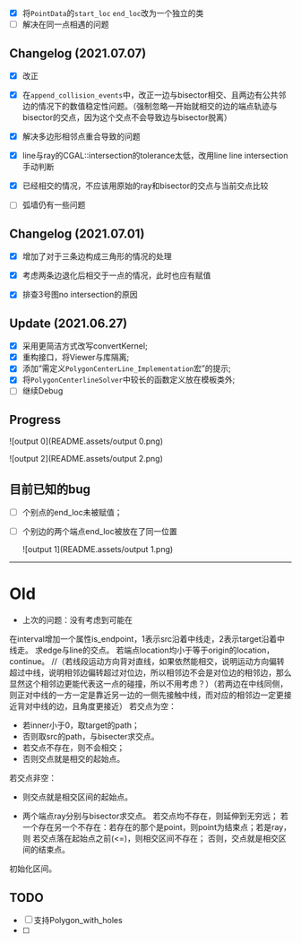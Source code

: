 - [x] 将`PointData`的`start_loc` `end_loc`改为一个独立的类
- [ ] 解决在同一点相遇的问题

## Changelog (2021.07.07)

- [x] 改正
- [x] 在`append_collision_events`中，改正一边与bisector相交、且两边有公共邻边的情况下的数值稳定性问题。（强制忽略一开始就相交的边的端点轨迹与bisector的交点，因为这个交点不会导致边与bisector脱离）
- [x] 解决多边形相邻点重合导致的问题
- [x] line与ray的CGAL::intersection的tolerance太低，改用line line intersection手动判断
- [x] 已经相交的情况，不应该用原始的ray和bisector的交点与当前交点比较
- [ ] 弧墙仍有一些问题



## Changelog (2021.07.01)

- [x] 增加了对于三条边构成三角形的情况的处理
- [x] 考虑两条边退化后相交于一点的情况，此时也应有赋值
- [x] 排查3号图no intersection的原因



## Update (2021.06.27)

- [x] 采用更简洁方式改写convertKernel;
- [x] 重构接口，将Viewer与库隔离;
- [x] 添加“需定义`PolygonCenterLine_Implementation`宏”的提示;
- [x] 将`PolygonCenterlineSolver`中较长的函数定义放在模板类外;
- [ ] 继续Debug

## Progress

![output 0](README.assets/output 0.png)

![output 2](README.assets/output 2.png)



## 目前已知的bug

- [ ] 个别点的end_loc未被赋值；

- [ ] 个别边的两个端点end_loc被放在了同一位置

  ![output 1](README.assets/output 1.png)



------------------------------------------

# Old

- 上次的问题：没有考虑到可能在

在interval增加一个属性is_endpoint，1表示src沿着中线走，2表示target沿着中线走。
求edge与line的交点。
若端点location均小于等于origin的location，continue。
//（若线段运动方向背对直线，如果依然能相交，说明运动方向偏转超过中线，说明相邻边偏转超过对位边，所以相邻边不会是对位边的相邻边，那么显然这个相邻边更能代表这一点的碰撞，所以不用考虑？）（若两边在中线同侧，则正对中线的一方一定是靠近另一边的一侧先接触中线，而对应的相邻边一定更接近背对中线的边，且角度更接近）
若交点为空：

- 若inner小于0，取target的path；
- 否则取src的path，与bisecter求交点。
- 若交点不存在，则不会相交；
- 否则交点就是相交的起始点。

若交点非空：

- 则交点就是相交区间的起始点。

- 两个端点ray分别与bisector求交点。
  若交点均不存在，则延伸到无穷远；
  若一个存在另一个不存在：若存在的那个是point，则point为结束点；若是ray，则
  若交点落在起始点之前(<=)，则相交区间不存在；
  否则，交点就是相交区间的结束点。

初始化区间。

## TODO

- [ ] 支持Polygon_with_holes
- [ ] 